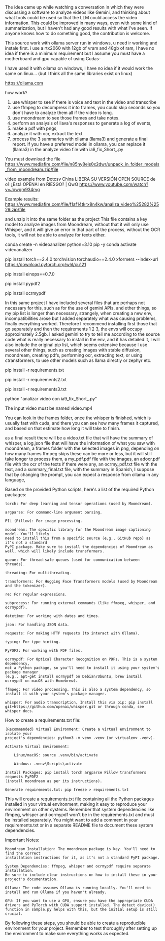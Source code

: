 The idea came up while watching a conversation in which they were discussing a software to analyze videos like Gemini, 
and thinking about what tools could be used so that the LLM could access the video information. This could be improved
in many ways, even with some kind of summarization, but I haven't had any good results with what I've seen.
If anyone knows how to do something good, the contribution is welcome.


This source work with ollama server run in windows, u need ir working and instale first.
i use a rtx2060 with 12gb of vram and 48gb of ram, 
I have no idea if there is a minimum requirement but I assume you must have a motherboard and gpu capable of using Cudas-

I have used it with ollama on windows, I have no idea if it would work the same on linux... 
(but I think all the same libraries exist on linux)

https://ollama.com

how work?

1) use whisper to see if there is voice and text in the video and transcribe
2) use ffmpeg to decompress it into frames, you could skip seconds so you don't have to analyze them all if the video is long.
3) use moondream to see those frames and take notes.
4) perform an analysis of llava's responses to generate a log of events,
5) make a pdf with pngs,
6) analyze it with ocr, extract the text
7) process the 3 summaries with ollama (llama3) and generate a final report.
   If you have a preferred model in ollama, you can replace it (llama3) in the analyze video file with ia9_fix_Short_.py
   
You must download the file
https://www.mediafire.com/file/n85ny8eis0x2dwr/unpack_in_folder_models_from_moondream.zip/file

video example from Dotcsv
China LIBERA SU VERSIÓN OPEN SOURCE de o1 ¿Está OPENAI en RIESGO? | QwQ
https://www.youtube.com/watch?v=Jowgm934rvg

Example results:
https://www.mediafire.com/file/f1af14tkrx8n4kw/analiza_video%25282%2529.zip/file


and unzip it into the same folder as the project
This file contains a key model to analyze images from Moondream, without that it will only use Whisper, and it will give an error in that part of the process, without the OCR tools, it will not be able to analyze for texts either.

conda create -n videoanalizer python=3.10 pip -y
conda activate videoanalizer

pip install torch==2.4.0 torchvision torchaudio==2.4.0 xformers  --index-url https://download.pytorch.org/whl/cu121

pip install einops==0.7.0

pip install pypdf2

pip install ocrmypdf

In this same project I have included several files that are perhaps not necessary for this, such as for the use of gemini APIs,
and other things, so my pip list is longer than necessary, strangely, when creating a new env,
incompatibilities arose but I added separately what was causing problems, finally everything worked.
Therefore I recommend installing first those that go separately and then the requirements 1 2 3,
the envs will occupy approximately 2.5gb.
I asked gemini to try to tell me according to the source code what is really necessary to install
in the env, and it has detailed it, I will also include the original pip list, which seems extensive
because I use several other things, such as creating images with stable diffusion, moondream,
creating pdfs, performing ocr, extracting text, or using ctransformers, to use other models such as llama directly or zephyr etc.

pip install -r requirements.txt

pip install -r requirements2.txt

pip install -r requirements3.txt


python "analizar video con ia9_fix_Short_.py"

The input video must be named video.mp4

You can look in the frames folder, once the whisper is finished, 
which is usually fast with cuda, and there you can see how many frames it captured,
and based on that estimate how long it will take to finish.

as a final result there will be a video.txt file that will have the summary of whisper, a log.json 
file that will have the information of what you saw with moondream, a frames folder with the selected images in png,
depending on how many frames ffmpeg skips these can be more or less, but it will still take longer to process them,
a my_pdf.pdf file with the images, an adocr.pdf file with the ocr of the texts if there were any, an ocrmy_pdf.txt
file with the text, and a summary_final.txt file, with the summary in Spanish, I suppose that by changing the prompt,
you can expect a response from ollama in any language,




Based on the provided Python scripts, here's a list of the required Python packages:

    torch: For deep learning and tensor operations (used by Moondream).

    argparse: For command-line argument parsing.

    PIL (Pillow): For image processing.

    moondream: The specific library for the Moondream image captioning model. You'll likely
    need to install this from a specific source (e.g., GitHub repo) as it's not a standard 
    PyPI package. Make sure to install the dependencies of Moondream as well, which will likely include transformers.

    queue: For thread-safe queues (used for communication between threads).

    threading: For multithreading.

    transformers: For Hugging Face Transformers models (used by Moondream and the tokenizer).

    re: For regular expressions.

    subprocess: For running external commands (like ffmpeg, whisper, and ocrmypdf).

    datetime: For working with dates and times.

    json: For handling JSON data.

    requests: For making HTTP requests (to interact with Ollama).

    typing: For type hinting.

    PyPDF2: For working with PDF files.

    ocrmypdf: For Optical Character Recognition on PDFs. This is a system dependency,
    not a Python package, so you'll need to install it using your system's package manager 
    (e.g., apt-get install ocrmypdf on Debian/Ubuntu, brew install ocrmypdf on macOS with Homebrew).

    ffmpeg: For video processing. This is also a system dependency, so install it with your system's package manager.

    whisper: For audio transcription. Install this via pip: pip install 
    git+https://github.com/openai/whisper.git or through conda, see whisper docs.

How to create a requirements.txt file:

    (Recommended) Virtual Environment: Create a virtual environment to isolate your 
    project's dependencies: python3 -m venv .venv (or virtualenv .venv).

    Activate Virtual Environment:

        Linux/macOS: source .venv/bin/activate

        Windows: .venv\Scripts\activate

    Install Packages: pip install torch argparse Pillow transformers requests PyPDF2 
    (install moondream as per its instructions).

    Generate requirements.txt: pip freeze > requirements.txt

This will create a requirements.txt file containing all the Python packages installed
in your virtual environment, making it easy to reproduce your environment on other systems.
Remember that system dependencies like ffmpeg, whisper and ocrmypdf won't be in the requirements.txt
and must be installed separately. You might want to add a comment in your requirements.txt
or in a separate README file to document these system dependencies.

Important Notes:

    Moondream Installation: The moondream package is key. You'll need to find the correct
    installation instructions for it, as it's not a standard PyPI package.

    System Dependencies: ffmpeg, whisper and ocrmypdf require separate installation.
    Be sure to include clear instructions on how to install these in your project's documentation.

    Ollama: The code assumes Ollama is running locally. You'll need to install and run Ollama if you haven't already.

    GPU: If you want to use a GPU, ensure you have the appropriate CUDA drivers and PyTorch with CUDA support installed. The detect_device() function in sample.py helps with this, but the initial setup is still crucial.

By following these steps, you should be able to create a reproducible environment for your project. Remember to test thoroughly after setting up the environment to make sure everything works as expected.
